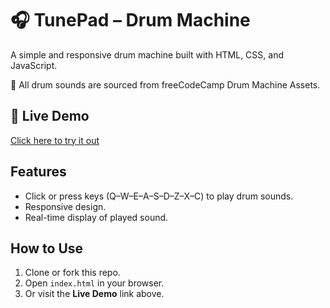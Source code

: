 # 🎧 TunePad – Drum Machine

A simple and responsive drum machine built with HTML, CSS, and JavaScript.

🎵 All drum sounds are sourced from freeCodeCamp Drum Machine Assets.

## 🚀 Live Demo
[Click here to try it out](https://ahameddhaarik.github.io/Tunepad/)

## Features
- Click or press keys (Q–W–E–A–S–D–Z–X–C) to play drum sounds.
- Responsive design.
- Real-time display of played sound.

## How to Use
1. Clone or fork this repo.
2. Open `index.html` in your browser.
3. Or visit the **Live Demo** link above.

